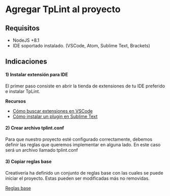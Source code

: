 # Agregar TpLint al proyecto

## Requisitos

- NodeJS +8.1
- IDE soportado instalado. (VSCode, Atom, Sublime Text, Brackets)

## Indicaciones

#### 1) Instalar extensión para IDE
El primer paso consiste en abrir la tienda de extensiones de tu IDE preferido e instalar TpLint.

**Recursos**
- [Cómo buscar extensiones en VSCode]()
- [Cómo instalar un plugin en Sublime Text]()

#### 2) Crear archivo tplint.conf
Para que nuestro proyecto esté configurado correctamente, debemos definir las reglas que queremos implementar en alguna lado. En este caso será un archivo llamado tplint.conf

#### 3) Copiar reglas base
Creativería ha definido un conjunto de reglas base con las cuales se puede iniciar el proyecto. Estas pueden ser modificadas más no removidas.

[Reglas base](../templates/tplint-rules.template)

